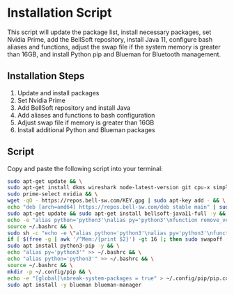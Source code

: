 # Installation Script

This script will update the package list, install necessary packages, set Nvidia Prime, add the BellSoft repository, install Java 11, configure bash aliases and functions, adjust the swap file if the system memory is greater than 16GB, and install Python pip and Blueman for Bluetooth management.

## Installation Steps

1. Update and install packages
2. Set Nvidia Prime
3. Add BellSoft repository and install Java
4. Add aliases and functions to bash configuration
5. Adjust swap file if memory is greater than 16GB
6. Install additional Python and Blueman packages

## Script

Copy and paste the following script into your terminal:

```bash
sudo apt-get update && \
sudo apt-get install dkms wireshark node-latest-version git cpu-x simplescreenrecorder psensor golang-go calibre ghex g++ synaptic tlp handbrake pslist gnome-shell-extension-manager gnome-shell-extensions gnome-tweaks libfuse2 apt-transport-https ca-certificates wget dirmngr -y && \
sudo prime-select nvidia && \
wget -qO - https://repos.bell-sw.com/KEY.gpg | sudo apt-key add - && \
echo "deb [arch=amd64] https://repos.bell-sw.com/deb stable main" | sudo tee /etc/apt/sources.list.d/bellsoft.list && \
sudo apt-get update && sudo apt-get install bellsoft-java11-full -y && \
echo -e "alias python='python3'\nalias py='python3'\nfunction remove_venv() { rm -rf venv; }\napt() { if [[ \$1 == 'autoremove' ]]; then echo 'This command is disabled'; else command apt \"\$@\"; fi; }" >> ~/.bashrc && \
source ~/.bashrc && \
sudo sh -c "echo -e \"alias python='python3'\nalias py='python3'\nfunction remove_venv() { rm -rf venv; }\napt() { if [[ \\$1 == 'autoremove' ]]; then echo 'This command is disabled'; else command apt \\\"\\$@\\\"; fi; }\" >> /root/.bashrc && source /root/.bashrc" && \
if [ $(free -g | awk '/^Mem:/{print $2}') -gt 16 ]; then sudo swapoff -a && sudo dd if=/dev/zero of=/swapfile bs=1M count=16384 && sudo mkswap /swapfile && sudo swapon /swapfile && sudo sh -c 'echo \"/swapfile none swap sw 0 0\" >> /etc/fstab'; fi && \
sudo apt install python3-pip -y && \
echo "alias py='python3'" >> ~/.bashrc && \
echo "alias python='python3'" >> ~/.bashrc && \
source ~/.bashrc && \
mkdir -p ~/.config/pip && \
echo -e "[global]\nbreak-system-packages = true" > ~/.config/pip/pip.conf && \
sudo apt install -y blueman blueman-manager
